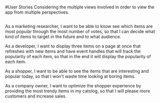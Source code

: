 #User Stories
Considering the multiple views involved in order to view the app from multiple perspectives.

## 

As a marketing researcher, I want to be able to know see which items are most popular through the most number of votes, so that I can decide what kind of items to target in the future and to what audience.

As a developer, I want to display three items on a page at once that refreshes with new items and have event handles that will track the popularity of each item, so that in the end it will display the popularity of each item.

As a shopper, I want to be able to see the items that are interesting and popular today, so that I won't waste time looking at boring items.

As a company owner, I want to optimize the shopper experience by providing the most trendy items in my catolog, so that I will please more customers and increase sales.